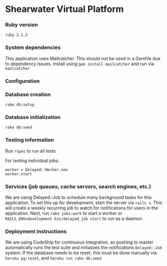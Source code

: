 # Shearwater Virtual Platform

### Ruby version

    ruby 2.1.2

### System dependencies

This application uses Mailcatcher. This should not be used in a Gemfile due to dependency issues. Install using `gem install mailcatcher` and run via `mailcatcher`

### Configuration

### Database creation

    rake db:setup

### Database initialization

    rake db:seed

### Testing information

Run `rspec` to run all tests

For testing individual jobs:

    worker = Delayed::Worker.new
    worker.start

### Services (job queues, cache servers, search engines, etc.)

We are using Delayed::Job to schedule many background tasks for this application. To set this up for development, start the server via `rails s`. This will create a weekly recurring job to watch for notifications for users in the application. Next, run `rake jobs:work` to start a worker or `RAILS_ENV=development bin/delayed_job start` to run as a daemon. 

### Deployment instructions

We are using CodeShip for continuous integration, so pushing to master automatically runs the test suite and initializes the notifications `Delayed::Job` system. If the database needs to be reset, this must be done manually via `heroku pg:reset`, and `heroku run rake db:seed`
